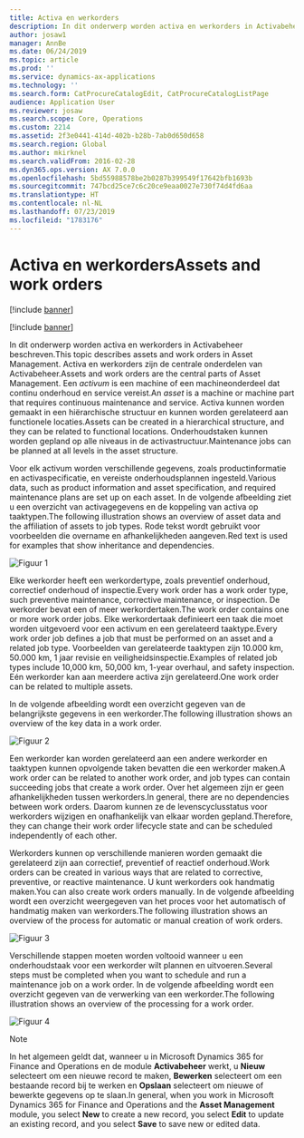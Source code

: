 ```yaml
---
title: Activa en werkorders
description: In dit onderwerp worden activa en werkorders in Activabeheer beschreven.
author: josaw1
manager: AnnBe
ms.date: 06/24/2019
ms.topic: article
ms.prod: ''
ms.service: dynamics-ax-applications
ms.technology: ''
ms.search.form: CatProcureCatalogEdit, CatProcureCatalogListPage
audience: Application User
ms.reviewer: josaw
ms.search.scope: Core, Operations
ms.custom: 2214
ms.assetid: 2f3e0441-414d-402b-b28b-7ab0d650d658
ms.search.region: Global
ms.author: mkirknel
ms.search.validFrom: 2016-02-28
ms.dyn365.ops.version: AX 7.0.0
ms.openlocfilehash: 5bd55988578be2b0287b399549f17642bfb1693b
ms.sourcegitcommit: 747bcd25ce7c6c20ce9eaa0027e730f74d4fd6aa
ms.translationtype: HT
ms.contentlocale: nl-NL
ms.lasthandoff: 07/23/2019
ms.locfileid: "1783176"
---
```

# <a name="assets-and-work-orders"></a><span data-ttu-id="28832-103">Activa en werkorders</span><span class="sxs-lookup"><span data-stu-id="28832-103">Assets and work orders</span></span>

[!include [banner](../../includes/banner.md)]

[!include [banner](../../includes/preview-banner.md)]

<span data-ttu-id="28832-104">In dit onderwerp worden activa en werkorders in Activabeheer beschreven.</span><span class="sxs-lookup"><span data-stu-id="28832-104">This topic describes assets and work orders in Asset Management.</span></span> <span data-ttu-id="28832-105">Activa en werkorders zijn de centrale onderdelen van Activabeheer.</span><span class="sxs-lookup"><span data-stu-id="28832-105">Assets and work orders are the central parts of Asset Management.</span></span> <span data-ttu-id="28832-106">Een *activum* is een machine of een machineonderdeel dat continu onderhoud en service vereist.</span><span class="sxs-lookup"><span data-stu-id="28832-106">An *asset* is a machine or machine part that requires continuous maintenance and service.</span></span> <span data-ttu-id="28832-107">Activa kunnen worden gemaakt in een hiërarchische structuur en kunnen worden gerelateerd aan functionele locaties.</span><span class="sxs-lookup"><span data-stu-id="28832-107">Assets can be created in a hierarchical structure, and they can be related to functional locations.</span></span> <span data-ttu-id="28832-108">Onderhoudstaken kunnen worden gepland op alle niveaus in de activastructuur.</span><span class="sxs-lookup"><span data-stu-id="28832-108">Maintenance jobs can be planned at all levels in the asset structure.</span></span>

<span data-ttu-id="28832-109">Voor elk activum worden verschillende gegevens, zoals productinformatie en activaspecificatie, en vereiste onderhoudsplannen ingesteld.</span><span class="sxs-lookup"><span data-stu-id="28832-109">Various data, such as product information and asset specification, and required maintenance plans are set up on each asset.</span></span> <span data-ttu-id="28832-110">In de volgende afbeelding ziet u een overzicht van activagegevens en de koppeling van activa op taaktypen.</span><span class="sxs-lookup"><span data-stu-id="28832-110">The following illustration shows an overview of asset data and the affiliation of assets to job types.</span></span> <span data-ttu-id="28832-111">Rode tekst wordt gebruikt voor voorbeelden die overname en afhankelijkheden aangeven.</span><span class="sxs-lookup"><span data-stu-id="28832-111">Red text is used for examples that show inheritance and dependencies.</span></span>

![Figuur 1](media/05-overview-image.png)

<span data-ttu-id="28832-113">Elke werkorder heeft een werkordertype, zoals preventief onderhoud, correctief onderhoud of inspectie.</span><span class="sxs-lookup"><span data-stu-id="28832-113">Every work order has a work order type, such preventive maintenance, corrective maintenance, or inspection.</span></span> <span data-ttu-id="28832-114">De werkorder bevat een of meer werkordertaken.</span><span class="sxs-lookup"><span data-stu-id="28832-114">The work order contains one or more work order jobs.</span></span> <span data-ttu-id="28832-115">Elke werkordertaak definieert een taak die moet worden uitgevoerd voor een activum en een gerelateerd taaktype.</span><span class="sxs-lookup"><span data-stu-id="28832-115">Every work order job defines a job that must be performed on an asset and a related job type.</span></span> <span data-ttu-id="28832-116">Voorbeelden van gerelateerde taaktypen zijn 10.000 km, 50.000 km, 1 jaar revisie en veiligheidsinspectie.</span><span class="sxs-lookup"><span data-stu-id="28832-116">Examples of related job types include 10,000 km, 50,000 km, 1-year overhaul, and safety inspection.</span></span> <span data-ttu-id="28832-117">Eén werkorder kan aan meerdere activa zijn gerelateerd.</span><span class="sxs-lookup"><span data-stu-id="28832-117">One work order can be related to multiple assets.</span></span>

<span data-ttu-id="28832-118">In de volgende afbeelding wordt een overzicht gegeven van de belangrijkste gegevens in een werkorder.</span><span class="sxs-lookup"><span data-stu-id="28832-118">The following illustration shows an overview of the key data in a work order.</span></span>

![Figuur 2](media/06-overview-image.png)

<span data-ttu-id="28832-120">Een werkorder kan worden gerelateerd aan een andere werkorder en taaktypen kunnen opvolgende taken bevatten die een werkorder maken.</span><span class="sxs-lookup"><span data-stu-id="28832-120">A work order can be related to another work order, and job types can contain succeeding jobs that create a work order.</span></span> <span data-ttu-id="28832-121">Over het algemeen zijn er geen afhankelijkheden tussen werkorders.</span><span class="sxs-lookup"><span data-stu-id="28832-121">In general, there are no dependencies between work orders.</span></span> <span data-ttu-id="28832-122">Daarom kunnen ze de levenscyclusstatus voor werkorders wijzigen en onafhankelijk van elkaar worden gepland.</span><span class="sxs-lookup"><span data-stu-id="28832-122">Therefore, they can change their work order lifecycle state and can be scheduled independently of each other.</span></span>

<span data-ttu-id="28832-123">Werkorders kunnen op verschillende manieren worden gemaakt die gerelateerd zijn aan correctief, preventief of reactief onderhoud.</span><span class="sxs-lookup"><span data-stu-id="28832-123">Work orders can be created in various ways that are related to corrective, preventive, or reactive maintenance.</span></span> <span data-ttu-id="28832-124">U kunt werkorders ook handmatig maken.</span><span class="sxs-lookup"><span data-stu-id="28832-124">You can also create work orders manually.</span></span> <span data-ttu-id="28832-125">In de volgende afbeelding wordt een overzicht weergegeven van het proces voor het automatisch of handmatig maken van werkorders.</span><span class="sxs-lookup"><span data-stu-id="28832-125">The following illustration shows an overview of the process for automatic or manual creation of work orders.</span></span>

![Figuur 3](media/07-overview-image.png)

<span data-ttu-id="28832-127">Verschillende stappen moeten worden voltooid wanneer u een onderhoudstaak voor een werkorder wilt plannen en uitvoeren.</span><span class="sxs-lookup"><span data-stu-id="28832-127">Several steps must be completed when you want to schedule and run a maintenance job on a work order.</span></span> <span data-ttu-id="28832-128">In de volgende afbeelding wordt een overzicht gegeven van de verwerking van een werkorder.</span><span class="sxs-lookup"><span data-stu-id="28832-128">The following illustration shows an overview of the processing for a work order.</span></span>

![Figuur 4](media/08-overview-image.png)

> [!NOTE]
> <span data-ttu-id="28832-130">In het algemeen geldt dat, wanneer u in Microsoft Dynamics 365 for Finance and Operations en de module **Activabeheer** werkt, u **Nieuw** selecteert om een nieuwe record te maken, **Bewerken** selecteert om een bestaande record bij te werken en **Opslaan** selecteert om nieuwe of bewerkte gegevens op te slaan.</span><span class="sxs-lookup"><span data-stu-id="28832-130">In general, when you work in Microsoft Dynamics 365 for Finance and Operations and the **Asset Management** module, you select **New** to create a new record, you select **Edit** to update an existing record, and you select **Save** to save new or edited data.</span></span>
